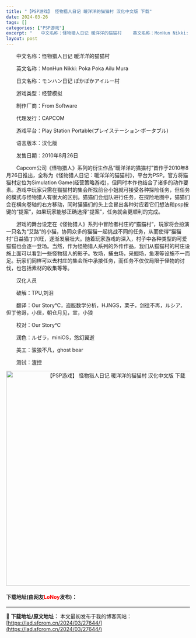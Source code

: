 ```yaml
---
title: "【PSP游戏】 怪物猎人日记 暖洋洋的猫猫村 汉化中文版 下载"
date: 2024-03-26
tags: []
categories: ["PSP游戏"]
excerpt: "　　中文名称：怪物猎人日记 暖洋洋的猫猫村 　　英文名称：MonHun Nikki: Poka Poka Ailu Mura 　　日文名称：モンハン日记 ぽかぽかアイルー村 　　游戏类型：经营模拟 　　制作厂商：From Software 　　代理发行：CAPCOM 　　游戏平台：Play Stat&hellip;"
layout: post
---
```


 <p>　　中文名称：怪物猎人日记 暖洋洋的猫猫村</p> <p>　　英文名称：MonHun Nikki: Poka Poka Ailu Mura</p> <p>　　日文名称：モンハン日记 ぽかぽかアイルー村</p> <p>　　游戏类型：经营模拟</p> <p>　　制作厂商：From Software</p> <p>　　代理发行：CAPCOM</p> <p>　　游戏平台：Play Station Portable(プレイステーション&middot;ポータブル)</p> <p>　　语言版本：汉化版</p> <p>　　发售日期：2010年8月26日</p> <p>　　Capcom公司《怪物猎人》系列的衍生作品&ldquo;暖洋洋的猫猫村&rdquo;首作于2010年8月26日推出，全称为《怪物猎人日记：暖洋洋的猫猫村》，平台为PSP。官方将猫猫村定位为Simulation Game(经营策略游戏)，但同时本作也结合了诸多的动作要素。游戏中玩家只需在猫猫村的集会所找前台小姐就可接受各种探险任务，但任务的模式与怪物猎人有很大的区别。猫猫们会组队进行任务，在探险地图中，猫猫们会在横向卷轴的右方移动，同时猫猫们的头上会冒出各种对应着它们想法和psp按键的&ldquo;提案&rdquo;，如果玩家能够正确选择&ldquo;提案&rdquo;，任务就会更顺利的完成。</p> <p>　　游戏的舞台设定在《怪物猎人》系列中冒险者村庄的&ldquo;猫猫村&rdquo;，玩家将会扮演一只名为&ldquo;艾路&rdquo;的小猫，协同众多的猫猫一起挑战不同的任务，从而使得&ldquo;猫猫村&rdquo;日益猫丁兴旺，逐渐发展壮大。随着玩家游戏的深入，村子中各种类型的可爱猫猫也会逐一登场。当然，作为怪物猎人系列的外传作品，我们从猫猫村的村庄设施上面可以看到一些怪物猎人的影子。牧场，捕虫场，采掘场，鱼港等设施不一而足。玩家们同样可以去村庄的集会所中承接任务，而任务不仅仅局限于怪物的讨伐，也包括素材的收集等等。</p> <p>　　汉化人员</p> <p>　　破解：TPU,刘泪</p> <p>　　翻译：Our Story℃，盗版数学分析，HJNGS，栗子，剑往不再，ルシア，但丁他哥，小侠，朝仓月见，宣，小狼</p> <p>　　校对：Our Story℃</p> <p>　　润色：ルゼラ，miniOS，悠幻翼逝</p> <p>　　美工：骏狼不凡，ghost bear</p> <p>　　测试：渣控</p> <p align="center"><img align="" border="0" src="https://lad.sfcrom.cn/wp-content/uploads/2024/03/20240325_6601aa7aed196.jpg" width="588" alt="【PSP游戏】 怪物猎人日记 暖洋洋的猫猫村 汉化中文版 下载" /></p> <p><h4>下载地址(由网友<font color="red">LoNoy</font>发布)：</h4></p> 

---
📖 **下载地址/原文地址：** 本文最初发布于我的博客网站：[https://lad.sfcrom.cn/2024/03/27644/](https://lad.sfcrom.cn/2024/03/27644/)
